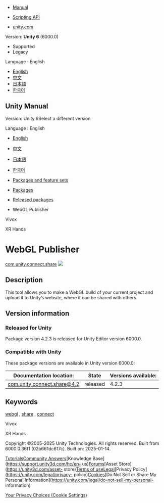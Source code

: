 [](https://docs.unity3d.com)

  * [Manual](../Manual/index.html)
  * [Scripting API](../ScriptReference/index.html)

  * [unity.com](https://unity.com/)

Version: **Unity 6** (6000.0)

  * Supported
  * Legacy

Language : English

  * [English](/Manual/com.unity.connect.share.html)
  * [中文](/cn/current/Manual/com.unity.connect.share.html)
  * [日本語](/ja/current/Manual/com.unity.connect.share.html)
  * [한국어](/kr/current/Manual/com.unity.connect.share.html)

[](https://docs.unity3d.com)

## Unity Manual

Version: Unity 6Select a different version

Language : English

  * [English](/Manual/com.unity.connect.share.html)
  * [中文](/cn/current/Manual/com.unity.connect.share.html)
  * [日本語](/ja/current/Manual/com.unity.connect.share.html)
  * [한국어](/kr/current/Manual/com.unity.connect.share.html)

  * [Packages and feature sets](PackagesList.html)
  * [Packages](Packages-all.html)
  * [Released packages](pack-safe.html)
  * WebGL Publisher 

[](com.unity.services.vivox.html)

Vivox

[](com.unity.xr.hands.html)

XR Hands

# WebGL Publisher

[com.unity.connect.share](https://docs.unity3d.com/Packages/com.unity.connect.share@4.2/manual/index.html)
![](../uploads/Main/iconRel.png)

## Description

This tool allows you to make a WebGL build of your current project and upload
it to Unity’s website, where it can be shared with others.

## Version information

### Released for Unity

Package version 4.2.3 is released for Unity Editor version 6000.0.

### Compatible with Unity

These package versions are available in Unity version 6000.0:

**Documentation location:** | **State** | **Versions available:**  
---|---|---  
[com.unity.connect.share@4.2](https://docs.unity3d.com/Packages/com.unity.connect.share@4.2/manual/index.html) | released | 4.2.3  
  
## Keywords

[webgl](pack-keys.html#webgl) , [share](pack-keys.html#share) ,
[connect](pack-keys.html#connect)

[](com.unity.services.vivox.html)

Vivox

[](com.unity.xr.hands.html)

XR Hands

Copyright ©2005-2025 Unity Technologies. All rights reserved. Built from
6000.0.36f1 (02b661dc617c). Built on: 2025-01-14.

[Tutorials](https://learn.unity.com/)[Community
Answers](https://answers.unity3d.com)[Knowledge
Base](https://support.unity3d.com/hc/en-
us)[Forums](https://forum.unity3d.com)[Asset Store](https://unity3d.com/asset-
store)[Terms of
use](https://docs.unity3d.com/Manual/TermsOfUse.html)[Legal](https://unity.com/legal)[Privacy
Policy](https://unity.com/legal/privacy-
policy)[Cookies](https://unity.com/legal/cookie-policy)[Do Not Sell or Share
My Personal Information](https://unity.com/legal/do-not-sell-my-personal-
information)

[Your Privacy Choices (Cookie Settings)](javascript:void\(0\);)

